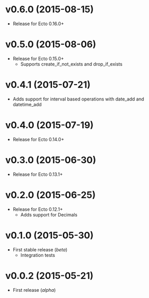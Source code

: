 # v0.6.0 (2015-08-15)
* Release for Ecto 0.16.0+

# v0.5.0 (2015-08-06)
* Release for Ecto 0.15.0+
  * Supports create_if_not_exists and drop_if_exists

# v0.4.1 (2015-07-21)
* Adds support for interval based operations with date_add and datetime_add

# v0.4.0 (2015-07-19)
* Release for Ecto 0.14.0+

# v0.3.0 (2015-06-30)
* Release for Ecto 0.13.1+

# v0.2.0 (2015-06-25)
* Release for Ecto 0.12.1+
  * Adds support for Decimals

# v0.1.0 (2015-05-30)
* First stable release (*beta*)
  * Integration tests

# v0.0.2 (2015-05-21)
* First release (*alpha*)
